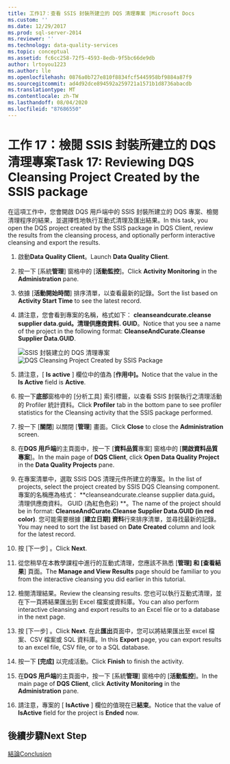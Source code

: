 ```yaml
---
title: 工作17：查看 SSIS 封裝所建立的 DQS 清理專案 |Microsoft Docs
ms.custom: ''
ms.date: 12/29/2017
ms.prod: sql-server-2014
ms.reviewer: ''
ms.technology: data-quality-services
ms.topic: conceptual
ms.assetid: fc6cc258-72f5-4593-8edb-9f5bc66de9db
author: lrtoyou1223
ms.author: lle
ms.openlocfilehash: 0876a0b727e810f8834fcf5445958bf9884a87f9
ms.sourcegitcommit: ad4d92dce894592a259721a1571b1d8736abacdb
ms.translationtype: MT
ms.contentlocale: zh-TW
ms.lasthandoff: 08/04/2020
ms.locfileid: "87686550"
---
```

# <a name="task-17-reviewing-dqs-cleansing-project-created-by-the-ssis-package"></a><span data-ttu-id="fbb72-102">工作 17：檢閱 SSIS 封裝所建立的 DQS 清理專案</span><span class="sxs-lookup"><span data-stu-id="fbb72-102">Task 17: Reviewing DQS Cleansing Project Created by the SSIS package</span></span>
  <span data-ttu-id="fbb72-103">在這項工作中，您會開啟 DQS 用戶端中的 SSIS 封裝所建立的 DQS 專案、檢閱清理程序的結果，並選擇性地執行互動式清理及匯出結果。</span><span class="sxs-lookup"><span data-stu-id="fbb72-103">In this task, you open the DQS project created by the SSIS package in DQS Client, review the results from the cleansing process, and optionally perform interactive cleansing and export the results.</span></span>  
  
1.  <span data-ttu-id="fbb72-104">啟動**Data Quality Client**。</span><span class="sxs-lookup"><span data-stu-id="fbb72-104">Launch **Data Quality Client**.</span></span>  
  
2.  <span data-ttu-id="fbb72-105">按一下 [系統**管理**] 窗格中的 [**活動監控**]。</span><span class="sxs-lookup"><span data-stu-id="fbb72-105">Click **Activity Monitoring** in the **Administration** pane.</span></span>  
  
3.  <span data-ttu-id="fbb72-106">依據 [**活動開始時間**] 排序清單，以查看最新的記錄。</span><span class="sxs-lookup"><span data-stu-id="fbb72-106">Sort the list based on **Activity Start Time** to see the latest record.</span></span>  
  
4.  <span data-ttu-id="fbb72-107">請注意，您會看到專案的名稱，格式如下： **cleanseandcurate.cleanse supplier data.guid。清理供應商資料. GUID**。</span><span class="sxs-lookup"><span data-stu-id="fbb72-107">Notice that you see a name of the project in the following format: **CleanseAndCurate.Cleanse Supplier Data.GUID**.</span></span>  
  
     <span data-ttu-id="fbb72-108">![SSIS 封裝建立的 DQS 清理專案](../../2014/tutorials/media/et-reviewingdqscpcreatedbythessispackage.jpg "SSIS 封裝建立的 DQS 清理專案")</span><span class="sxs-lookup"><span data-stu-id="fbb72-108">![DQS Cleansing Project Created by SSIS Package](../../2014/tutorials/media/et-reviewingdqscpcreatedbythessispackage.jpg "DQS Cleansing Project Created by SSIS Package")</span></span>  
  
5.  <span data-ttu-id="fbb72-109">請注意，[ **Is active** ] 欄位中的值為 [**作用中]。**</span><span class="sxs-lookup"><span data-stu-id="fbb72-109">Notice that the value in the **Is Active** field is **Active**.</span></span>  
  
6.  <span data-ttu-id="fbb72-110">按一下**底部**窗格中的 [分析工具] 索引標籤，以查看 SSIS 封裝執行之清理活動的 Profiler 統計資料。</span><span class="sxs-lookup"><span data-stu-id="fbb72-110">Click **Profiler** tab in the bottom pane to see profiler statistics for the Cleansing activity that the SSIS package performed.</span></span>  
  
7.  <span data-ttu-id="fbb72-111">按一下 [**關閉**] 以關閉 [**管理**] 畫面。</span><span class="sxs-lookup"><span data-stu-id="fbb72-111">Click **Close** to close the **Administration** screen.</span></span>  
  
8.  <span data-ttu-id="fbb72-112">在**DQS 用戶端**的主頁面中，按一下 [**資料品質**專案] 窗格中的 [**開啟資料品質專案**]。</span><span class="sxs-lookup"><span data-stu-id="fbb72-112">In the main page of **DQS Client**, click **Open Data Quality Project** in the **Data Quality Projects** pane.</span></span>  
  
9. <span data-ttu-id="fbb72-113">在專案清單中，選取 SSIS DQS 清理元件所建立的專案。</span><span class="sxs-lookup"><span data-stu-id="fbb72-113">In the list of projects, select the project created by SSIS DQS Cleansing component.</span></span> <span data-ttu-id="fbb72-114">專案的名稱應為格式： \*\*cleanseandcurate.cleanse supplier data.guid。清理供應商資料。 GUID (為紅色色彩) \*\*。</span><span class="sxs-lookup"><span data-stu-id="fbb72-114">The name of the project should be in format:  **CleanseAndCurate.Cleanse Supplier Data.GUID (in red color)**.</span></span> <span data-ttu-id="fbb72-115">您可能需要根據 [**建立日期] 資料**行來排序清單，並尋找最新的記錄。</span><span class="sxs-lookup"><span data-stu-id="fbb72-115">You may need to sort the list based on **Date Created** column and look for the latest record.</span></span>  
  
10. <span data-ttu-id="fbb72-116">按 [下一步] 。</span><span class="sxs-lookup"><span data-stu-id="fbb72-116">Click **Next**.</span></span>  
  
11. <span data-ttu-id="fbb72-117">從您稍早在本教學課程中進行的互動式清理，您應該不熟悉 [**管理] 和 [查看結果**] 頁面。</span><span class="sxs-lookup"><span data-stu-id="fbb72-117">The **Manage and View Results** page should be familiar to you from the interactive cleansing you did earlier in this tutorial.</span></span>  
  
12. <span data-ttu-id="fbb72-118">檢閱清理結果。</span><span class="sxs-lookup"><span data-stu-id="fbb72-118">Review the cleansing results.</span></span> <span data-ttu-id="fbb72-119">您也可以執行互動式清理，並在下一頁將結果匯出到 Excel 檔案或資料庫。</span><span class="sxs-lookup"><span data-stu-id="fbb72-119">You can also perform interactive cleansing and export results to an Excel file or to a database in the next page.</span></span>  
  
13. <span data-ttu-id="fbb72-120">按 [下一步] 。</span><span class="sxs-lookup"><span data-stu-id="fbb72-120">Click **Next**.</span></span> <span data-ttu-id="fbb72-121">在此**匯出**頁面中，您可以將結果匯出至 excel 檔案、CSV 檔案或 SQL 資料庫。</span><span class="sxs-lookup"><span data-stu-id="fbb72-121">In this **Export** page, you can export results to an excel file, CSV file, or to a SQL database.</span></span>  
  
14. <span data-ttu-id="fbb72-122">按一下 **[完成]** 以完成活動。</span><span class="sxs-lookup"><span data-stu-id="fbb72-122">Click **Finish** to finish the activity.</span></span>  
  
15. <span data-ttu-id="fbb72-123">在**DQS 用戶端**的主頁面中，按一下 [系統**管理**] 窗格中的 [**活動監控**]。</span><span class="sxs-lookup"><span data-stu-id="fbb72-123">In the main page of **DQS Client**, click **Activity Monitoring** in the **Administration** pane.</span></span>  
  
16. <span data-ttu-id="fbb72-124">請注意，專案的 [ **IsActive** ] 欄位的值現在已**結束**。</span><span class="sxs-lookup"><span data-stu-id="fbb72-124">Notice that the value of **IsActive** field for the project is **Ended** now.</span></span>  
  
## <a name="next-step"></a><span data-ttu-id="fbb72-125">後續步驟</span><span class="sxs-lookup"><span data-stu-id="fbb72-125">Next Step</span></span>  
 [<span data-ttu-id="fbb72-126">結論</span><span class="sxs-lookup"><span data-stu-id="fbb72-126">Conclusion</span></span>](../../2014/tutorials/conclusion.md)  
  
  
